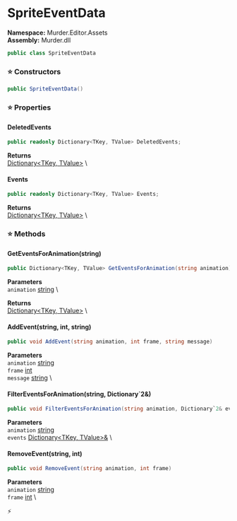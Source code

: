 # SpriteEventData

**Namespace:** Murder.Editor.Assets \
**Assembly:** Murder.dll

```csharp
public class SpriteEventData
```

### ⭐ Constructors
```csharp
public SpriteEventData()
```

### ⭐ Properties
#### DeletedEvents
```csharp
public readonly Dictionary<TKey, TValue> DeletedEvents;
```

**Returns** \
[Dictionary\<TKey, TValue\>](https://learn.microsoft.com/en-us/dotnet/api/System.Collections.Generic.Dictionary-2?view=net-7.0) \
#### Events
```csharp
public readonly Dictionary<TKey, TValue> Events;
```

**Returns** \
[Dictionary\<TKey, TValue\>](https://learn.microsoft.com/en-us/dotnet/api/System.Collections.Generic.Dictionary-2?view=net-7.0) \
### ⭐ Methods
#### GetEventsForAnimation(string)
```csharp
public Dictionary<TKey, TValue> GetEventsForAnimation(string animation)
```

**Parameters** \
`animation` [string](https://learn.microsoft.com/en-us/dotnet/api/System.String?view=net-7.0) \

**Returns** \
[Dictionary\<TKey, TValue\>](https://learn.microsoft.com/en-us/dotnet/api/System.Collections.Generic.Dictionary-2?view=net-7.0) \

#### AddEvent(string, int, string)
```csharp
public void AddEvent(string animation, int frame, string message)
```

**Parameters** \
`animation` [string](https://learn.microsoft.com/en-us/dotnet/api/System.String?view=net-7.0) \
`frame` [int](https://learn.microsoft.com/en-us/dotnet/api/System.Int32?view=net-7.0) \
`message` [string](https://learn.microsoft.com/en-us/dotnet/api/System.String?view=net-7.0) \

#### FilterEventsForAnimation(string, Dictionary`2&)
```csharp
public void FilterEventsForAnimation(string animation, Dictionary`2& events)
```

**Parameters** \
`animation` [string](https://learn.microsoft.com/en-us/dotnet/api/System.String?view=net-7.0) \
`events` [Dictionary\<TKey, TValue\>&](https://learn.microsoft.com/en-us/dotnet/api/System.Collections.Generic.Dictionary-2?view=net-7.0) \

#### RemoveEvent(string, int)
```csharp
public void RemoveEvent(string animation, int frame)
```

**Parameters** \
`animation` [string](https://learn.microsoft.com/en-us/dotnet/api/System.String?view=net-7.0) \
`frame` [int](https://learn.microsoft.com/en-us/dotnet/api/System.Int32?view=net-7.0) \



⚡